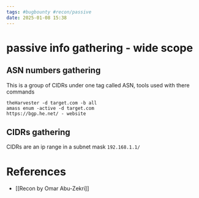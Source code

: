 ```yaml
---
tags: #bugbounty #recon/passive 
date: 2025-01-08 15:38
---
```

# passive info gathering - wide scope
## ASN numbers gathering
This is a group of CIDRs under one tag called ASN, tools used with there commands
```
theHarvester -d target.com -b all
amass enum -active -d target.com
https://bgp.he.net/ - website
```
## CIDRs gathering
CIDRs are an ip range in a subnet mask `192.168.1.1/`


# References
- [[Recon by Omar Abu-Zekri]]
